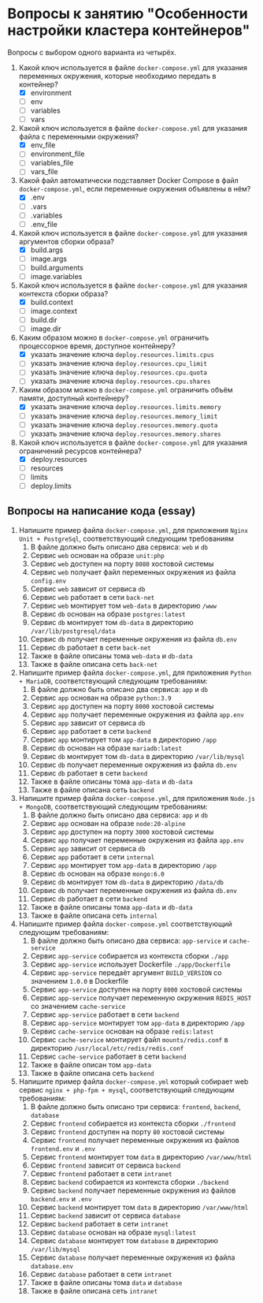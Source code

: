 # Вопросы к занятию "Особенности настройки кластера контейнеров"

Вопросы с выбором одного варианта из четырёх.

1. Какой ключ используется в файле `docker-compose.yml` для указания переменных окружения, которые необходимо передать в контейнер?
   - [x] environment
   - [ ] env
   - [ ] variables
   - [ ] vars
2. Какой ключ используется в файле `docker-compose.yml` для указания файла с переменными окружения?
   - [x] env_file
   - [ ] environment_file
   - [ ] variables_file
   - [ ] vars_file
3. Какой файл автоматически подставляет Docker Compose в файл `docker-compose.yml`, если переменные окружения объявлены в нём?
   - [x] .env
   - [ ] .vars
   - [ ] .variables
   - [ ] .env_file
4. Какой ключ используется в файле `docker-compose.yml` для указания аргументов сборки образа?
   - [x] build.args
   - [ ] image.args
   - [ ] build.arguments
   - [ ] image.variables
5. Какой ключ используется в файле `docker-compose.yml` для указания контекста сборки образа?
   - [x] build.context
   - [ ] image.context
   - [ ] build.dir
   - [ ] image.dir
6. Каким образом можно в `docker-compose.yml` ограничить процессорное время, доступное контейнеру?
   - [x] указать значение ключа `deploy.resources.limits.cpus`
   - [ ] указать значение ключа `deploy.resources.cpu_limit`
   - [ ] указать значение ключа `deploy.resources.cpu.quota`
   - [ ] указать значение ключа `deploy.resources.cpu.shares`
7. Каким образом можно в `docker-compose.yml` ограничить объём памяти, доступный контейнеру?
   - [x] указать значение ключа `deploy.resources.limits.memory`
   - [ ] указать значение ключа `deploy.resources.memory_limit`
   - [ ] указать значение ключа `deploy.resources.memory.quota`
   - [ ] указать значение ключа `deploy.resources.memory.shares`
8. Какой ключ используется в файле `docker-compose.yml` для указания ограничений ресурсов контейнера?
   - [x] deploy.resources
   - [ ] resources
   - [ ] limits
   - [ ] deploy.limits

## Вопросы на написание кода (essay)

1. Напишите пример файла `docker-compose.yml`, для приложения `Nginx Unit + PostgreSql`, соответствующий следующим требованиям
   1. В файле должно быть описано два сервиса: `web` и `db`
   2. Сервис `web` основан на образе `unit:php`
   3. Сервис `web` доступен на порту `8080` хостовой системы
   4. Сервис `web` получает файл переменных окружения из файла `config.env`
   5. Сервис `web` зависит от сервиса `db`
   6. Сервис `web` работает в сети `back-net`
   7. Сервис `web` монтирует том `web-data` в директорию `/www`
   8. Сервис `db` основан на образе `postgres:latest`
   9. Сервис `db` монтирует том `db-data` в директорию `/var/lib/postgresql/data`
   10. Сервис `db` получает переменные окружения из файла `db.env`
   11. Сервис `db` работает в сети `back-net`
   12. Также в файле описаны тома `web-data` и `db-data`
   13. Также в файле описана сеть `back-net`
2. Напишите пример файла `docker-compose.yml`, для приложения `Python + MariaDB`, соответствующий следующим требованиям:
   1. В файле должно быть описано два сервиса: `app` и `db`
   2. Сервис `app` основан на образе `python:3.9`
   3. Сервис `app` доступен на порту `8000` хостовой системы
   4. Сервис `app` получает переменные окружения из файла `app.env`
   5. Сервис `app` зависит от сервиса `db`
   6. Сервис `app` работает в сети `backend`
   7. Сервис `app` монтирует том `app-data` в директорию `/app`
   8. Сервис `db` основан на образе `mariadb:latest`
   9. Сервис `db` монтирует том `db-data` в директорию `/var/lib/mysql`
   10. Сервис `db` получает переменные окружения из файла `db.env`
   11. Сервис `db` работает в сети `backend`
   12. Также в файле описаны тома `app-data` и `db-data`
   13. Также в файле описана сеть `backend`
3. Напишите пример файла `docker-compose.yml`, для приложения `Node.js + MongoDB`, соответствующий следующим требованиям:
   1. В файле должно быть описано два сервиса: `app` и `db`
   2. Сервис `app` основан на образе `node:20-alpine`
   3. Сервис `app` доступен на порту `3000` хостовой системы
   4. Сервис `app` получает переменные окружения из файла `app.env`
   5. Сервис `app` зависит от сервиса `db`
   6. Сервис `app` работает в сети `internal`
   7. Сервис `app` монтирует том `app-data` в директорию `/app`
   8. Сервис `db` основан на образе `mongo:6.0`
   9. Сервис `db` монтирует том `db-data` в директорию `/data/db`
   10. Сервис `db` получает переменные окружения из файла `db.env`
   11. Сервис `db` работает в сети `backend`
   12. Также в файле описаны тома `app-data` и `db-data`
   13. Также в файле описана сеть `internal`
4. Напишите пример файла `docker-compose.yml` соответствующий следующим требованиям:
   1. В файле должно быть описано два сервиса: `app-service` и `cache-service`
   2. Сервис `app-service` собирается из контекста сборки `./app`
   3. Сервис `app-service` использует Dockerfile `./app/Dockerfile`
   4. Сервис `app-service` передаёт аргумент `BUILD_VERSION` со значением `1.0.0` в Dockerfile
   5. Сервис `app-service` доступен на порту `8000` хостовой системы
   6. Сервис `app-service` получает переменную окружения `REDIS_HOST` со значением `cache-service`
   7. Сервис `app-service` работает в сети `backend`
   8. Сервис `app-service` монтирует том `app-data` в директорию `/app`
   9. Сервис `cache-service` основан на образе `redis:latest`
   10. Сервис `cache-service` монтирует файл `mounts/redis.conf` в директорию `/usr/local/etc/redis/redis.conf`
   11. Сервис `cache-service` работает в сети `backend`
   12. Также в файле описан том `app-data`
   13. Также в файле описана сеть `backend`
5. Напишите пример файла `docker-compose.yml` который собирает web сервис `nginx + php-fpm + mysql`, соответствующий следующим требованиям:
   1. В файле должно быть описано три сервиса: `frontend`, `backend`, `database`
   2. Сервис `frontend` собирается из контекста сборки `./frontend`
   3. Сервис `frontend` доступен на порту `80` хостовой системы
   4. Сервис `frontend` получает переменные окружения из файлов `frontend.env` и `.env`
   5. Сервис `frontend` монтирует том `data` в директорию `/var/www/html`
   6. Сервис `frontend` зависит от сервиса `backend`
   7. Сервис `frontend` работает в сети `intranet`
   8. Сервис `backend` собирается из контекста сборки `./backend`
   9. Сервис `backend` получает переменные окружения из файлов `backend.env` и `.env`
   10. Сервис `backend` монтирует том `data` в директорию `/var/www/html`
   11. Сервис `backend` зависит от сервиса `database`
   12. Сервис `backend` работает в сети `intranet`
   13. Сервис `database` основан на образе `mysql:latest`
   14. Сервис `database` монтирует том `database` в директорию `/var/lib/mysql`
   15. Сервис `database` получает переменные окружения из файла `database.env`
   16. Сервис `database` работает в сети `intranet`
   17. Также в файле описаны тома `data` и `database`
   18. Также в файле описана сеть `intranet`
